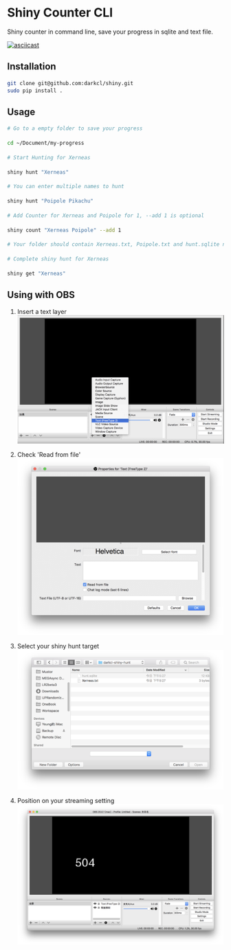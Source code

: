 Shiny Counter CLI
===

Shiny counter in command line, save your progress in sqlite and text file.

[![asciicast](https://asciinema.org/a/ti3aumOfdGk1MgfcfOlZoPsg1.png)](https://asciinema.org/a/ti3aumOfdGk1MgfcfOlZoPsg1)

Installation
---

```sh
git clone git@github.com:darkcl/shiny.git
sudo pip install .
```

Usage
---

```sh
# Go to a empty folder to save your progress

cd ~/Document/my-progress

# Start Hunting for Xerneas

shiny hunt "Xerneas"

# You can enter multiple names to hunt

shiny hunt "Poipole Pikachu"

# Add Counter for Xerneas and Poipole for 1, --add 1 is optional

shiny count "Xerneas Poipole" --add 1

# Your folder should contain Xerneas.txt, Poipole.txt and hunt.sqlite now

# Complete shiny hunt for Xerneas

shiny get "Xerneas"

```

Using with OBS
---

1. Insert a text layer
![Alt text](assset/obs-1.png?raw=true "Title")



2. Check 'Read from file'
![Alt text](assset/obs-2.png?raw=true "Title")



3. Select your shiny hunt target
![Alt text](assset/obs-3.png?raw=true "Title")



4. Position on your streaming setting
![Alt text](assset/obs-4.png?raw=true "Title")

